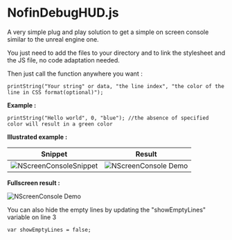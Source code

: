 # NofinDebugHUD.js

<p>A very simple plug and play solution to get a simple on screen console similar to the unreal engine one.</p>

<p>You just need to add the files to your directory and to link the stylesheet and the JS file, no code adaptation needed.</p> 

<p>Then just call the function anywhere you want :</p>

```JS
printString("Your string" or data, "the line index", "the color of the line in CSS format(optional)");
```

**<p>Example : </p>**

```JS
printString("Hello world", 0, "blue"); //the absence of specified color will result in a green color
```

**<p>Illustrated example : </p>**

|Snippet|Result|
|:-:|:-:|
|![NScreenConsoleSnippet](https://user-images.githubusercontent.com/57896051/161060404-1807c529-27bf-414d-8948-8a72e70ca1fa.png)|![NScreenConsole Demo](https://user-images.githubusercontent.com/57896051/161060419-cc3f0107-ed48-4336-adaa-106c84c327cc.gif)|

**<p>Fullscreen result : </p>**

![NScreenConsole Demo](https://user-images.githubusercontent.com/57896051/161062038-bf775ea3-e3a4-4cbb-9c22-d9f0a60d75d3.png)

<p>You can also hide the empty lines by updating the "showEmptyLines" variable on line 3</p>

```JS
var showEmptyLines = false;
```
